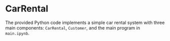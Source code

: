 # CarRental
The provided Python code implements a simple car rental system with three main components: `CarRental`, `Customer`, and the main program in `main.ipynb`.
